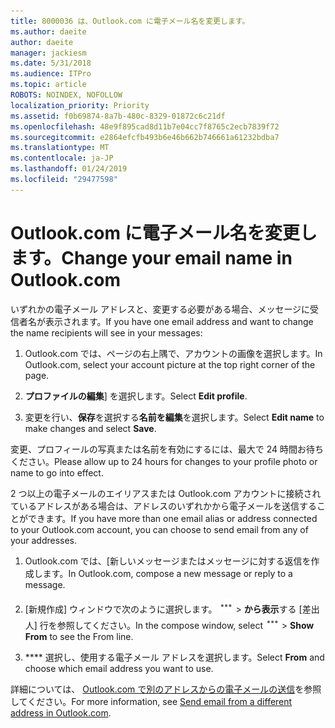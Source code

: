 ```yaml
---
title: 8000036 は、Outlook.com に電子メール名を変更します。
ms.author: daeite
author: daeite
manager: jackiesm
ms.date: 5/31/2018
ms.audience: ITPro
ms.topic: article
ROBOTS: NOINDEX, NOFOLLOW
localization_priority: Priority
ms.assetid: f0b69874-8a7b-480c-8329-01872c6c21df
ms.openlocfilehash: 48e9f895cad8d11b7e04cc7f8765c2ecb7839f72
ms.sourcegitcommit: e2864efcfb493b6e46b662b746661a61232bdba7
ms.translationtype: MT
ms.contentlocale: ja-JP
ms.lasthandoff: 01/24/2019
ms.locfileid: "29477598"
---
```

# <a name="change-your-email-name-in-outlookcom"></a><span data-ttu-id="b9f7b-102">Outlook.com に電子メール名を変更します。</span><span class="sxs-lookup"><span data-stu-id="b9f7b-102">Change your email name in Outlook.com</span></span>

<span data-ttu-id="b9f7b-103">いずれかの電子メール アドレスと、変更する必要がある場合、メッセージに受信者名が表示されます。</span><span class="sxs-lookup"><span data-stu-id="b9f7b-103">If you have one email address and want to change the name recipients will see in your messages:</span></span>
  
1. <span data-ttu-id="b9f7b-104">Outlook.com では、ページの右上隅で、アカウントの画像を選択します。</span><span class="sxs-lookup"><span data-stu-id="b9f7b-104">In Outlook.com, select your account picture at the top right corner of the page.</span></span>
    
2. <span data-ttu-id="b9f7b-105">**プロファイルの編集**] を選択します。</span><span class="sxs-lookup"><span data-stu-id="b9f7b-105">Select **Edit profile**.</span></span> 
    
3. <span data-ttu-id="b9f7b-106">変更を行い、**保存**を選択する**名前を編集**を選択します。</span><span class="sxs-lookup"><span data-stu-id="b9f7b-106">Select **Edit name** to make changes and select **Save**.</span></span> 
    
<span data-ttu-id="b9f7b-107">変更、プロフィールの写真または名前を有効にするには、最大で 24 時間お待ちください。</span><span class="sxs-lookup"><span data-stu-id="b9f7b-107">Please allow up to 24 hours for changes to your profile photo or name to go into effect.</span></span>
  
<span data-ttu-id="b9f7b-108">2 つ以上の電子メールのエイリアスまたは Outlook.com アカウントに接続されているアドレスがある場合は、アドレスのいずれかから電子メールを送信することができます。</span><span class="sxs-lookup"><span data-stu-id="b9f7b-108">If you have more than one email alias or address connected to your Outlook.com account, you can choose to send email from any of your addresses.</span></span>
  
1. <span data-ttu-id="b9f7b-109">Outlook.com では、[新しいメッセージまたはメッセージに対する返信を作成します。</span><span class="sxs-lookup"><span data-stu-id="b9f7b-109">In Outlook.com, compose a new message or reply to a message.</span></span>
    
2. <span data-ttu-id="b9f7b-p101">[新規作成] ウィンドウで次のように選択します。 ![、複数のグループ アクションのアイコンです。](media/b97ea7cd-eeb0-49c5-a564-7ca2d2e33909.png) \> **から表示**する [差出人] 行を参照してください。</span><span class="sxs-lookup"><span data-stu-id="b9f7b-p101">In the compose window, select ![The More group actions icon.](media/b97ea7cd-eeb0-49c5-a564-7ca2d2e33909.png) \> **Show From** to see the From line.</span></span> 
    
3. <span data-ttu-id="b9f7b-112">\*\*\*\* 選択し、使用する電子メール アドレスを選択します。</span><span class="sxs-lookup"><span data-stu-id="b9f7b-112">Select **From** and choose which email address you want to use.</span></span> 
    
<span data-ttu-id="b9f7b-113">詳細については、 [Outlook.com で別のアドレスからの電子メールの送信](https://go.microsoft.com/fwlink/p/?linkid=2001701&amp;clcid=0x409)を参照してください。</span><span class="sxs-lookup"><span data-stu-id="b9f7b-113">For more information, see [Send email from a different address in Outlook.com](https://go.microsoft.com/fwlink/p/?linkid=2001701&amp;clcid=0x409).</span></span>
  

